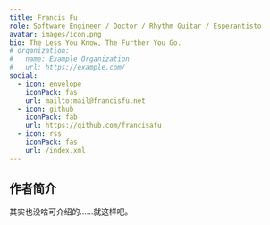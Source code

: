 ```yaml
---
title: Francis Fu
role: Software Engineer / Doctor / Rhythm Guitar / Esperantisto
avatar: images/icon.png
bio: The Less You Know, The Further You Go.
# organization:
#   name: Example Organization
#   url: https://example.com/
social:
  - icon: envelope
    iconPack: fas
    url: mailto:mail@francisfu.net
  - icon: github
    iconPack: fab
    url: https://github.com/francisafu
  - icon: rss
    iconPack: fas
    url: /index.xml
---
```


## 作者简介

其实也没啥可介绍的......就这样吧。
